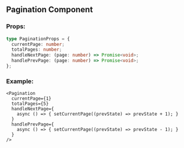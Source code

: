 ## Pagination Component

### Props:

```ts
type PaginationProps = {
  currentPage: number;
  totalPages: number;
  handleNextPage: (page: number) => Promise<void>;
  handlePrevPage: (page: number) => Promise<void>;
};
```

### Example:

```tsx
<Pagination
  currentPage={1}
  totalPages={5}
  handleNextPage={
    async () => { setCurrentPage((prevState) => prevState + 1); }
  }
  handlePrevPage={
    async () => { setCurrentPage((prevState) => prevState - 1); }
  }
/>
```
